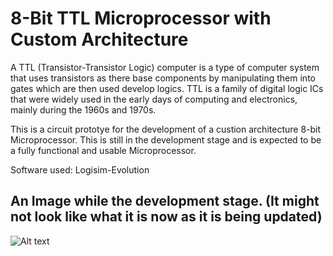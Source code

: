 # 8-Bit TTL Microprocessor with Custom Architecture

A TTL (Transistor-Transistor Logic) computer is a type of computer system that uses transistors as there base components by manipulating them into gates which are then used
develop logics. TTL is a family of digital logic ICs that were widely used in the early days of computing and electronics, mainly during the 1960s and 1970s. 

This is a circuit prototye for the development of a custion architecture 8-bit Microprocessor. This is still in the development stage and is expected to be a fully functional and usable Microprocessor.

Software used: Logisim-Evolution

## An Image while the development stage. (It might not look like what it is now as it is being updated)

![Alt text](https://raw.githubusercontent.com/PythonHacker24/8-bit_computer/main/images/development_image.png)
